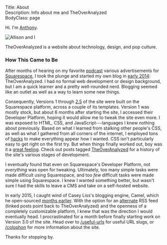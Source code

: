 Title: About  
Description: Info about me and TheOverAnalyzed  
BodyClass: page  

Hi. I'm [Anthony][1].

![Allison and I](http://d.pr/i/1d53F+ "Allison and I") <!-- {style="margin: initial; width: 50%"} -->

TheOverAnalyzed is a website about technology, design, and pop culture.

### How This Came to Be

After months of hearing on my favorite [podcast][2] various advertisements for [Squarespace][3], I took the plunge and started my own blog in [early 2014][4]: TheOverAnalyzed. I had no formal web development or design background, but I am a quick learner and a pretty well-rounded nerd. Blogging seemed like an outlet as well as a way to learn some new things.

Consequently, Versions 1 through [2.5][5] of the site were built on the Squarespace platform, across a couple of its templates. Version 1 was mostly stock, but about 6 months after starting the site, I accessed their Developer Platform, hoping it would allow me to tweak the site even more. I was exposed to HTML, CSS, and JavaScript---languages I knew nothing about previously. Based on what I learned from stalking other people's CSS, as well as what I gathered from all corners of the internet, I employed tons of [hacks][6] to make everything appear how I wanted. CSS isn't particularly easy to get right on the first try. But when things finally worked out, boy was it a [great feeling][7]. Check out posts tagged [TheOverAnalyzed][8] for a history of the site's various stages of development.

I eventually found that even on Squarespace's Developer Platform, not *everything* was open for tweaking. Ultimately, too many simple tasks were made difficult using Squarespace, and too *few* difficult tasks were made simple using Squarespace. I knew I wanted something better, but wasn't sure I had the skills to leave a CMS and take on a self-hosted website.

In early 2015, I caught wind of Casey Liss's blogging engine, Camel, which he open-sourced [months earlier][9]. With the option for an [alternate][10] RSS feed (linked posts point back to TheOverAnalyzed) and the openness of a completely customizable platform, I knew that was the direction I would eventually head. I procrastinated for a month before finally starting work on Version 3.0 of the site. Head over to [/useful-urls][11] for useful URL slugs, or [/colophon][12] for more information about the site.

Thanks for stopping by.

[1]: http://www.twitter.com/toniwonkanobi "Me on Twitter"
[2]: http://atp.fm "The Accidental Tech Podcast---the best podcast ever"
[3]: http://www.squarespace.com "Likely the best stating point for aspiring bloggers"
[4]: https://twitter.com/TheOverAnalyzed/status/430233457029947392 "First post ever ❤️"
[5]: https://instagram.com/p/2oFqCowLyD/?taken-by=theoveranalyzed "Instagram picture of my site in a transition period before finalizing Camel"
[6]: /tags/Squarespace "Posts tagged 'Squarespace'"
[7]: https://twitter.com/caseyliss/status/601133285356531712 "Casey on being a developer"
[8]: /tags/meta "Posts about the inner workings of TheOverAnalyzed"
[9]: http://www.caseyliss.com/2014/5/2/camel-open-sourced "Casey Liss on making Camel open-sourced"
[10]: /rss-alternate "The alternate feed for TheOverAnalyzed, for which linked posts point back to TheOverAnalyzed instead of the external site"
[11]: /useful-urls "Useful URLs to help navigating this site"
[12]: /colophon "Information about the site"